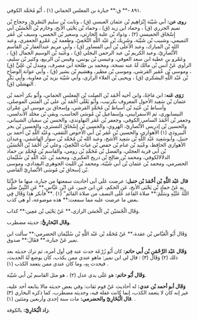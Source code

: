 ٨٩١ -** ق:** جبارة بن المغلس الحماني (١) ، أَبُو مُحَمَّد الكوفي.

**روى عن:** أبي شَيْبَة إِبْرَاهِيم بْن عثمان العبسي (ق) ، وثابت بْن سليم البَصْرِيّ، وحجاج بْن تميم الجزري (ق) ، وحماد ابن زيد (ق) ، وحماد بْن يَحْيَى الأبح، وخازم بْن الْحُسَيْن أبي إِسْحَاق الحميسي (٢) ، وذواد بْن علبة الحارثي، وسعير بْن الخمس، وسيف بْن عُمَر التميمي، وشبيب بْن شَيْبَة، وشَرِيك بْن عَبْد اللَّهِ النَّخَعِيّ، وطعمة بْن عَمْرو الجعفري، وعبد الله بْن المبارك، وعبد الأعلى بْن أَبي المساور (ق) ، وأبي مريم عبدالغفار بْن القاسم الأَنْصارِيّ، وعبد الكريم بْن عبد الرحمن البجلي (ق) ، وعُبَيد بْن الوسيم الجمال (ق) ، وعَمْرو بن عطية ابن سعد العوفي، وعيسى بْن يونس، وقيس بْن الربيع، وكثير بْن سليم، الراوي عَنْ أنس بْن مالك لَهُ عنه نسخة، ومحمد بن طلحة ابن مصرف، ومندل بْن عَلِيٍّ (ق) ، وموسى بْن عُمَير القرشي، وموسى بْن مطير، وهشيم بْن بشير (ق) ، وأبي عوانة الوضاح بْن عَبْد اللَّهِ اليشكري (ق) ، ويحيى بْن العلاء الرازي، وأبي شَيْبَة يزيد بْن معاوية، وأَبِي بَكْرٍ النهشلي (ق) .

**رَوَى عَنه:** ابن مَاجَهْ، وابن أخيه أَحْمَد بْن الصلت بْن المغلس الحماني، وأَبُو بكر أحمد بْن عثمان بْن سَعِيد الأحول المعروف بكرنيب، وأَبُو يَعْلَى أَحْمَد بْن علي بْن المثنى الموصلي، وأسباط بْن عُبَيد بْن أسباط بْن مُحَمَّدٍ القرشي، وإسحاق بن موسى ابن عِمْران النيسابوري، ثم الاسفراييني، وإسماعيل بْن مُوسَى الحاسب، وبقي بْن مخلد الأندلسي، وجعفر بْن أَحْمَدَ السامي الكوفي، وجعفر بْن عُمَر النهاوندي، والحسن بْن سفيان الشيباني، والحسين بْن إدريس الأَنْصارِيّ، الهروي، والحسين بْن إِسْحَاقَ التستري، والحسين بْن بحر البيروذي (١) الأهوازي، والحسين بْن عُمَر بْن أَبي الأَحوص الثقفي، وعَبْد اللَّهِ بْن أحمد بن حنبل، وأبوسَعِيد عَبْد اللَّهِ بْن سَعِيد الأشج، وعبد الله بْن مُحَمَّد بْن سوار الهاشمي، وعبدان الأهوازي الحافظ، وعُبَيد بْن غنام بْن حفص بْن غياث النَّخَعِيّ، وعلي بْن أَحْمَدَ بْن الْحُسَيْن بْن أَبي قربة العجلي، والفضل بْن مُحَمَّدِ بْن رومي، والقاسم بْن مُحَمَّدِ بن حماد الدلالالكوفي، ومحمد بْن صَالِح بْن ذريح العكبري، ومحمد بْن عَبْد اللَّهِ بْن سُلَيْمان الحضرمي، ومحمد بْن عثمان بْن أَبي شَيْبَة، ومحمد بْن الليث الجوهري البغدادي، وموسى بْن إسحاق بْن مُوسَى الأَنْصارِيّ القاضي.

**قال عَبْد اللَّهِ بْن أَحْمَدَ بْن حنبل:** عرضت عَلَى أبى أحاديث سمعتها من جبارة، منها ما حَدَّثَنَا بِهِ عَنْ حماد بْن يَحْيَى الأبح، عَنِ الحكم، عَنِ ابن جبير، عَنِ ابْنِ عَبَّاسٍ،** عَنِ النَّبِيِّ صَلَّى اللَّهُ عَلَيْهِ وسَلَّمَ:** صلاة القاعد عَلَى النصف من صلاة القائم" (١) .** فأنكر هذا وَقَال فِي بعض ما عرضت عليه مما سمعت:** هذه موضوعة، أو هي كذب.

وَقَال الْحُسَيْن بْن الْحَسَن الرازي،** عَنْ يَحْيَى بْن مَعِين:** كذاب.

**وقَال البُخارِيُّ:** حديثه مضطرب.

وَقَال أَبُو الْعَبَّاس بْن عقدة،** عَنْ مُحَمَّد بْن عَبْد اللَّهِ بْن سُلَيْمان الحضرمي:** سألت ابن نمير عَنْ جبارة،** فقَالَ:** صدوق.

**وَقَال عَبْد الرَّحْمَنِ بْن أَبي حاتم:** كان أَبُو زُرْعَة حدث عنه فِي أول أمره، ثم ترك حديثه بعد ذلك (٢) وَقَال (٣) : قال لي ابن نمير: ماهو عندي ممن يكذب، كان يوضع لَهُ الحديث، فيحدث بِهِ، وما كان عندي ممن يتعمد الكذب (١) .

**وَقَال أَبُو حاتم:** هو عَلَى يدي عدل (٢) ، هو مثل القاسم بْن أَبي شَيْبَة.

**وَقَال أبو أحمد بْن عدي:** له أحاديث عَنْ قوم ثقات: وفي بعض حديثه مالا يتابعه أحد عليه، غير إنه كان لا يتعمد الكذب، إنما كانت غفلة فيه، وحديثه مضطرب، كما ذكره البخاري (٣) .**قال الْبُخَارِيّ والحضرمي:** مات سنة إحدى وأربعين ومئتين (١) .

**زاد الْبُخَارِيّ:** بالكوفة.